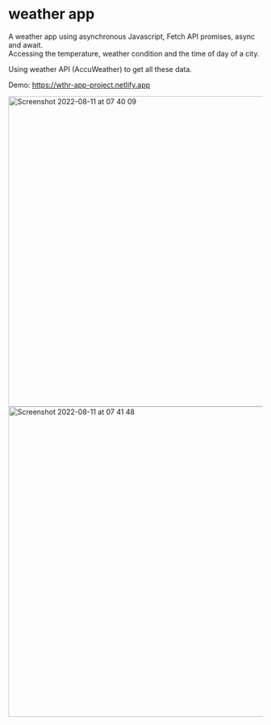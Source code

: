 # weather app 

A weather app using asynchronous Javascript, Fetch API promises, async and await.      
Accessing the temperature, weather condition and the time of day of a city.      

Using weather API (AccuWeather) to get all these data.

Demo: https://wthr-app-project.netlify.app

<img width="615" alt="Screenshot 2022-08-11 at 07 40 09" src="https://user-images.githubusercontent.com/52753698/184070936-f2c875fd-ae20-486b-906f-c455af8fcabc.png">
<img width="615" alt="Screenshot 2022-08-11 at 07 41 48" src="https://user-images.githubusercontent.com/52753698/184070940-9819d6ae-3bdc-480a-8bd7-b365969aa187.png">
